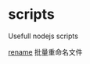 # scripts
Usefull nodejs scripts

[rename](https://github.com/JoeZheng2015/scripts/tree/master/libs/rename)
批量重命名文件
